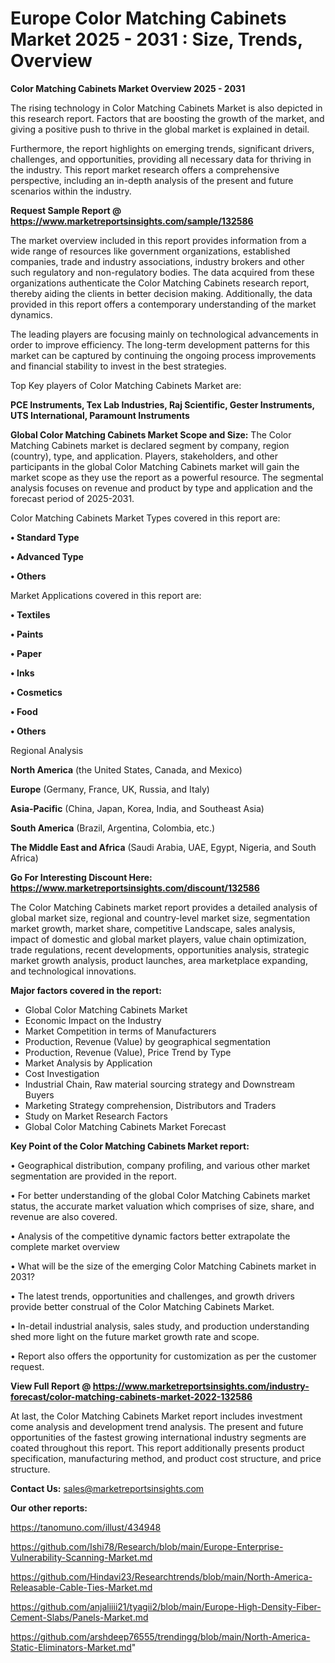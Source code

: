  # Europe Color Matching Cabinets Market 2025 - 2031 : Size, Trends, Overview

<Strong> Color Matching Cabinets Market Overview 2025 - 2031</strong>

The rising technology in Color Matching Cabinets Market is also depicted in this research report. Factors that are boosting the growth of the market, and giving a positive push to thrive in the global market is explained in detail.

Furthermore, the report highlights on emerging trends, significant drivers, challenges, and opportunities, providing all necessary data for thriving in the industry. This report market research offers a comprehensive perspective, including an in-depth analysis of the present and future scenarios within the industry.

<strong>Request Sample Report @ <a href=https://www.marketreportsinsights.com/sample/132586>https://www.marketreportsinsights.com/sample/132586</a></strong>

The market overview included in this report provides information from a wide range of resources like government organizations, established companies, trade and industry associations, industry brokers and other such regulatory and non-regulatory bodies. The data acquired from these organizations authenticate the Color Matching Cabinets research report, thereby aiding the clients in better decision making. Additionally, the data provided in this report offers a contemporary understanding of the market dynamics.

The leading players are focusing mainly on technological advancements in order to improve efficiency. The long-term development patterns for this market can be captured by continuing the ongoing process improvements and financial stability to invest in the best strategies.

Top Key players of Color Matching Cabinets Market are:

<strong>PCE Instruments, Tex Lab Industries, Raj Scientific, Gester Instruments, UTS International, Paramount Instruments</strong>

<strong><b>Global Color Matching Cabinets Market Scope and Size:</b></strong>
The Color Matching Cabinets market is declared segment by company, region (country), type, and application. Players, stakeholders, and other participants in the global Color Matching Cabinets market will gain the market scope as they use the report as a powerful resource. The segmental analysis focuses on revenue and product by type and application and the forecast period of 2025-2031.

Color Matching Cabinets Market Types covered in this report are:

<strong>• Standard Type

• Advanced Type

• Others</strong>

Market Applications covered in this report are:

<strong>• Textiles

• Paints

• Paper

• Inks

• Cosmetics

• Food

• Others</strong> 

Regional Analysis

<strong>North America</strong> (the United States, Canada, and Mexico)

<strong>Europe</strong> (Germany, France, UK, Russia, and Italy)

<strong>Asia-Pacific</strong> (China, Japan, Korea, India, and Southeast Asia)

<strong>South America</strong> (Brazil, Argentina, Colombia, etc.)

<strong>The Middle East and Africa</strong> (Saudi Arabia, UAE, Egypt, Nigeria, and South Africa)

<strong>Go For Interesting Discount Here: <a href=https://www.marketreportsinsights.com/discount/132586>https://www.marketreportsinsights.com/discount/132586</a></strong>

The Color Matching Cabinets market report provides a detailed analysis of global market size, regional and country-level market size, segmentation market growth, market share, competitive Landscape, sales analysis, impact of domestic and global market players, value chain optimization, trade regulations, recent developments, opportunities analysis, strategic market growth analysis, product launches, area marketplace expanding, and technological innovations.

<strong><b>Major factors covered in the report:</b></strong>
<ul>
  <li>Global Color Matching Cabinets Market </li>
  <li>Economic Impact on the Industry</li>
  <li>Market Competition in terms of Manufacturers</li>
  <li>Production, Revenue (Value) by geographical segmentation</li>
  <li>Production, Revenue (Value), Price Trend by Type</li>
  <li>Market Analysis by Application</li>
  <li>Cost Investigation</li>
  <li>Industrial Chain, Raw material sourcing strategy and Downstream Buyers</li>
  <li>Marketing Strategy comprehension, Distributors and Traders</li>
  <li>Study on Market Research Factors</li>
  <li>Global Color Matching Cabinets Market Forecast</li>
</ul>

<strong><b>Key Point of the Color Matching Cabinets Market report:</b></strong>

• Geographical distribution, company profiling, and various other market segmentation are provided in the report.

• For better understanding of the global Color Matching Cabinets market status, the accurate market valuation which comprises of size, share, and revenue are also covered.

• Analysis of the competitive dynamic factors better extrapolate the complete market overview

• What will be the size of the emerging Color Matching Cabinets market in 2031?

• The latest trends, opportunities and challenges, and growth drivers provide better construal of the Color Matching Cabinets Market.

• In-detail industrial analysis, sales study, and production understanding shed more light on the future market growth rate and scope.

• Report also offers the opportunity for customization as per the customer request.

<strong><b>View Full Report @ <a href=https://www.marketreportsinsights.com/industry-forecast/color-matching-cabinets-market-2022-132586>https://www.marketreportsinsights.com/industry-forecast/color-matching-cabinets-market-2022-132586</a></b></strong>


At last, the Color Matching Cabinets Market report includes investment come analysis and development trend analysis. The present and future opportunities of the fastest growing international industry segments are coated throughout this report. This report additionally presents product specification, manufacturing method, and product cost structure, and price structure.

<strong>Contact Us:</strong>
sales@marketreportsinsights.com

<strong>Our other reports:</strong>

<a href=https://tanomuno.com/illust/434948>https://tanomuno.com/illust/434948</a>

<a href=https://github.com/Ishi78/Research/blob/main/Europe-Enterprise-Vulnerability-Scanning-Market.md>https://github.com/Ishi78/Research/blob/main/Europe-Enterprise-Vulnerability-Scanning-Market.md</a>

<a href=https://github.com/Hindavi23/Researchtrends/blob/main/North-America-Releasable-Cable-Ties-Market.md>https://github.com/Hindavi23/Researchtrends/blob/main/North-America-Releasable-Cable-Ties-Market.md</a>

<a href=https://github.com/anjaliiii21/tyagii2/blob/main/Europe-High-Density-Fiber-Cement-Slabs/Panels-Market.md>https://github.com/anjaliiii21/tyagii2/blob/main/Europe-High-Density-Fiber-Cement-Slabs/Panels-Market.md</a>

<a href=https://github.com/arshdeep76555/trendingg/blob/main/North-America-Static-Eliminators-Market.md>https://github.com/arshdeep76555/trendingg/blob/main/North-America-Static-Eliminators-Market.md</a>"
